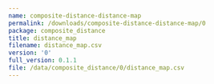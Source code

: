 ```yaml
---
name: composite-distance-distance-map
permalink: /downloads/composite-distance-distance-map/0
package: composite_distance
title: distance_map
filename: distance_map.csv
version: '0'
full_version: 0.1.1
file: /data/composite_distance/0/distance_map.csv
---
```

